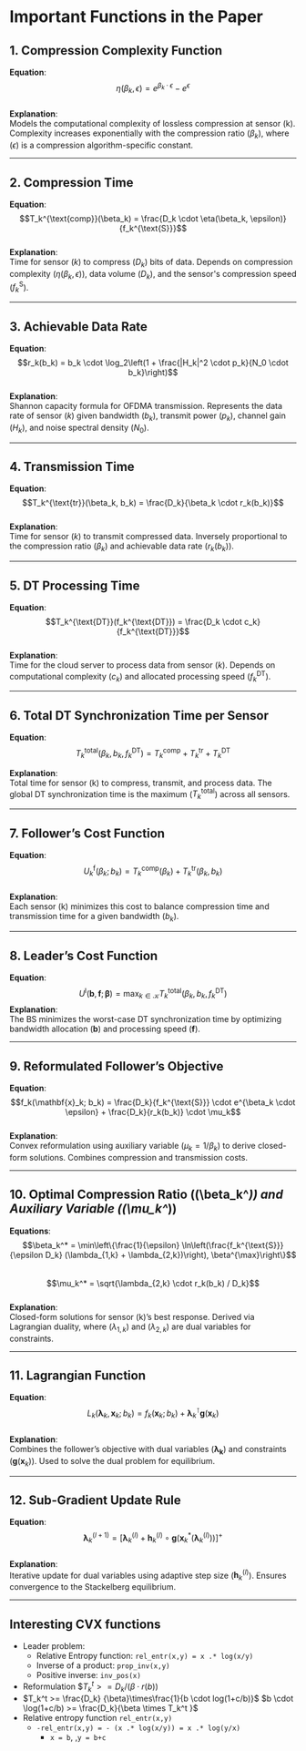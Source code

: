 # Important Functions in the Paper

## 1. **Compression Complexity Function**  
**Equation**:  
$$\eta(\beta_k, \epsilon) = e^{\beta_k \cdot \epsilon} - e^{\epsilon}$$  
**Explanation**:  
Models the computational complexity of lossless compression at sensor \(k\). Complexity increases exponentially with the compression ratio \($\beta_k$\), where \($\epsilon$\) is a compression algorithm-specific constant.  

---

## 2. **Compression Time**  
**Equation**:  
$$T_k^{\text{comp}}(\beta_k) = \frac{D_k \cdot \eta(\beta_k, \epsilon)}{f_k^{\text{S}}}$$  
**Explanation**:  
Time for sensor \($k$\) to compress \($D_k$\) bits of data. Depends on compression complexity \($\eta(\beta_k, \epsilon)$\), data volume \($D_k$\), and the sensor's compression speed \($f_k^{\text{S}}$\).  

---

## 3. **Achievable Data Rate**  
**Equation**:  
$$r_k(b_k) = b_k \cdot \log_2\left(1 + \frac{|H_k|^2 \cdot p_k}{N_0 \cdot b_k}\right)$$  
**Explanation**:  
Shannon capacity formula for OFDMA transmission. Represents the data rate of sensor \($k$\) given bandwidth \($b_k$\), transmit power \($p_k$\), channel gain \($H_k$\), and noise spectral density \($N_0$\).  

---

## 4. **Transmission Time**  
**Equation**:  
$$T_k^{\text{tr}}(\beta_k, b_k) = \frac{D_k}{\beta_k \cdot r_k(b_k)}$$  
**Explanation**:  
Time for sensor \($k$\) to transmit compressed data. Inversely proportional to the compression ratio \($\beta_k$\) and achievable data rate \($r_k(b_k)$\).  

---

## 5. **DT Processing Time**  
**Equation**:  
$$T_k^{\text{DT}}(f_k^{\text{DT}}) = \frac{D_k \cdot c_k}{f_k^{\text{DT}}}$$  
**Explanation**:  
Time for the cloud server to process data from sensor \($k$\). Depends on computational complexity \($c_k$\) and allocated processing speed ($f_k^{\text{DT}}$\).  

---

## 6. **Total DT Synchronization Time per Sensor**  
**Equation**:  
$$
T_k^{\text{total}}(\beta_k, b_k, f_k^{\text{DT}}) = T_k^{\text{comp}} + T_k^{\text{tr}} + T_k^{\text{DT}}
$$


**Explanation**:  
Total time for sensor \(k\) to compress, transmit, and process data. The global DT synchronization time is the maximum \($T_k^{\text{total}}$\) across all sensors.  

---

## 7. **Follower’s Cost Function**  
**Equation**:  
$$U_k^{\text{f}}(\beta_k; b_k) = T_k^{\text{comp}}(\beta_k) + T_k^{\text{tr}}(\beta_k, b_k)$$  
**Explanation**:  
Each sensor \(k\) minimizes this cost to balance compression time and transmission time for a given bandwidth \($b_k$\).  

---

## 8. **Leader’s Cost Function**  
**Equation**:  
$$
U^{\text{l}}(\mathbf{b}, \mathbf{f}; \boldsymbol{\beta}) = \max_{k \in \mathcal{K}} T_k^{\text{total}}(\beta_k, b_k, f_k^{\text{DT}})
$$
**Explanation**:  
The BS minimizes the worst-case DT synchronization time by optimizing bandwidth allocation \($\mathbf{b}$\) and processing speed \($\mathbf{f}$\).  

---

## 9. **Reformulated Follower’s Objective**  
**Equation**:  
$$f_k(\mathbf{x}_k; b_k) = \frac{D_k}{f_k^{\text{S}}} \cdot e^{\beta_k \cdot \epsilon} + \frac{D_k}{r_k(b_k)} \cdot \mu_k$$  
**Explanation**:  
Convex reformulation using auxiliary variable \($\mu_k = 1/\beta_k$\) to derive closed-form solutions. Combines compression and transmission costs.  

---

## 10. **Optimal Compression Ratio (\(\beta_k^*\)) and Auxiliary Variable (\(\mu_k^*\))**  
**Equations**:  
$$\beta_k^* = \min\left\{\frac{1}{\epsilon} \ln\left(\frac{f_k^{\text{S}}}{\epsilon D_k} (\lambda_{1,k} + \lambda_{2,k})\right), \beta^{\max}\right\}$$  
$$\mu_k^* = \sqrt{\lambda_{2,k} \cdot r_k(b_k) / D_k}$$  
**Explanation**:  
Closed-form solutions for sensor \(k\)’s best response. Derived via Lagrangian duality, where \($\lambda_{1,k}$\) and \($\lambda_{2,k}$\) are dual variables for constraints.  

---

## 11. **Lagrangian Function**  
**Equation**:  
$$L_k(\boldsymbol{\lambda}_k, \mathbf{x}_k; b_k) = f_k(\mathbf{x}_k; b_k) + \boldsymbol{\lambda}_k^{\intercal} \mathbf{g}(\mathbf{x}_k)$$  
**Explanation**:  
Combines the follower’s objective with dual variables ($\boldsymbol{\lambda_k}$) and constraints \($\mathbf{g}(\mathbf{x}_k)$\). Used to solve the dual problem for equilibrium.  

---

## 12. **Sub-Gradient Update Rule**  
**Equation**:  
$$\boldsymbol{\lambda}_k^{(l+1)} = \left[\boldsymbol{\lambda}_k^{(l)} + \mathbf{h}_k^{(l)} \circ \mathbf{g}\left(\mathbf{x}_k^*(\boldsymbol{\lambda}_k^{(l)})\right)\right]^+$$  
**Explanation**:  
Iterative update for dual variables using adaptive step size \($\mathbf{h}_k^{(l)}$\). Ensures convergence to the Stackelberg equilibrium.  

---

## Interesting CVX functions
- Leader problem:
    - Relative Entropy function: `rel_entr(x,y) = x .* log(x/y)`
    - Inverse of a product: `prop_inv(x,y)`
    - Positive inverse: `inv_pos(x)`
- Reformulation
    $$T_k^t >= D_k /(\beta \cdot r(b))$
- $T_k^t >= \frac{D_k} {\beta}\times\frac{1}{b \cdot log(1+c/b)}$
    $b \cdot \log(1+c/b) >= \frac{D_k}{\beta \times T_k^t }$
- Relative entropy function `rel_entr(x,y)`
    - `-rel_entr(x,y) = - (x .* log(x/y)) = x .* log(y/x)`
        - `x = b`, ,`y = b+c`